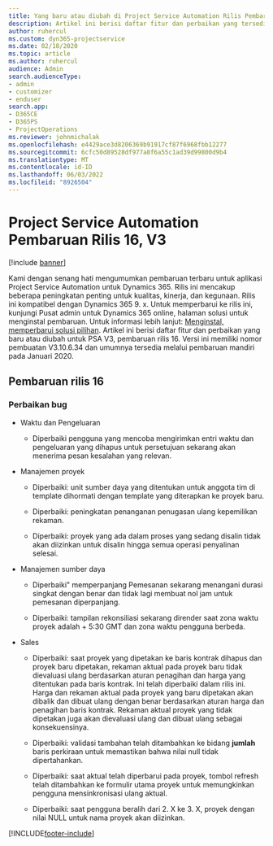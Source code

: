 ```yaml
---
title: Yang baru atau diubah di Project Service Automation Rilis Pembaruan 16, V3
description: Artikel ini berisi daftar fitur dan perbaikan yang tersedia di Project Service Automation V3, pembaruan rilis 16, V3.
author: ruhercul
ms.custom: dyn365-projectservice
ms.date: 02/18/2020
ms.topic: article
ms.author: ruhercul
audience: Admin
search.audienceType:
- admin
- customizer
- enduser
search.app:
- D365CE
- D365PS
- ProjectOperations
ms.reviewer: johnmichalak
ms.openlocfilehash: e4429ace3d8206369b91917cf87f6968fbb12277
ms.sourcegitcommit: 6cfc50d89528df977a8f6a55c1ad39d99800d9b4
ms.translationtype: MT
ms.contentlocale: id-ID
ms.lasthandoff: 06/03/2022
ms.locfileid: "8926504"
---
```

# <a name="project-service-automation-update-release-16-v3"></a>Project Service Automation Pembaruan Rilis 16, V3

[!include [banner](../includes/psa-now-project-operations.md)]

Kami dengan senang hati mengumumkan pembaruan terbaru untuk aplikasi Project Service Automation untuk Dynamics 365. Rilis ini mencakup beberapa peningkatan penting untuk kualitas, kinerja, dan kegunaan.  Rilis ini kompatibel dengan Dynamics 365 9. x. Untuk memperbarui ke rilis ini, kunjungi Pusat admin untuk Dynamics 365 online, halaman solusi untuk menginstal pembaruan. Untuk informasi lebih lanjut: [Menginstal, memperbarui solusi pilihan](/dynamics365/project-service/upgrade-psa-home-page).
Artikel ini berisi daftar fitur dan perbaikan yang baru atau diubah untuk PSA V3, pembaruan rilis 16. Versi ini memiliki nomor pembuatan V3.10.6.34 dan umumnya tersedia melalui pembaruan mandiri pada Januari 2020.


## <a name="update-release-16"></a>Pembaruan rilis 16

### <a name="bug-fixes"></a>Perbaikan bug

-   Waktu dan Pengeluaran

    -   Diperbaiki pengguna yang mencoba mengirimkan entri waktu dan pengeluaran yang dihapus untuk persetujuan sekarang akan menerima pesan kesalahan yang relevan.

-   Manajemen proyek

    -   Diperbaiki: unit sumber daya yang ditentukan untuk anggota tim di template dihormati dengan template yang diterapkan ke proyek baru.

    -   Diperbaiki: peningkatan penanganan penugasan ulang kepemilikan rekaman.

    -   Diperbaiki: proyek yang ada dalam proses yang sedang disalin tidak akan diizinkan untuk disalin hingga semua operasi penyalinan selesai.

-   Manajemen sumber daya

    -   Diperbaiki" memperpanjang Pemesanan sekarang menangani durasi singkat dengan benar dan tidak lagi membuat nol jam untuk pemesanan diperpanjang.

    -   Diperbaiki: tampilan rekonsiliasi sekarang dirender saat zona waktu proyek adalah + 5:30 GMT dan zona waktu pengguna berbeda.

-   Sales

    -   Diperbaiki: saat proyek yang dipetakan ke baris kontrak dihapus dan proyek baru dipetakan, rekaman aktual pada proyek baru tidak dievaluasi ulang berdasarkan aturan penagihan dan harga yang ditentukan pada baris kontrak. Ini telah diperbaiki dalam rilis ini. Harga dan rekaman aktual pada proyek yang baru dipetakan akan dibalik dan dibuat ulang dengan benar berdasarkan aturan harga dan penagihan baris kontrak. Rekaman aktual proyek yang tidak dipetakan juga akan dievaluasi ulang dan dibuat ulang sebagai konsekuensinya.

    -   Diperbaiki: validasi tambahan telah ditambahkan ke bidang **jumlah** baris perkiraan untuk memastikan bahwa nilai null tidak dipertahankan.

    -   Diperbaiki: saat aktual telah diperbarui pada proyek, tombol refresh telah ditambahkan ke formulir utama proyek untuk memungkinkan pengguna mensinkronisasi ulang aktual.

    -   Diperbaiki: saat pengguna beralih dari 2. X ke 3. X, proyek dengan nilai NULL untuk nama proyek akan diizinkan.



[!INCLUDE[footer-include](../includes/footer-banner.md)]
